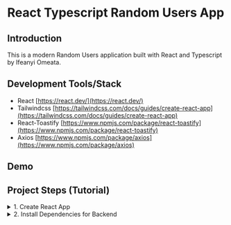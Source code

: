 # React Typescript Random Users App

## Introduction

This is a modern Random Users application built with React and Typescript by Ifeanyi Omeata.

## Development Tools/Stack

- React [https://react.dev/](https://react.dev/)
- Tailwindcss [https://tailwindcss.com/docs/guides/create-react-app](https://tailwindcss.com/docs/guides/create-react-app)
- React-Toastify [https://www.npmjs.com/package/react-toastify](https://www.npmjs.com/package/react-toastify)
- Axios [https://www.npmjs.com/package/axios](https://www.npmjs.com/package/axios)

## Demo

## Project Steps (Tutorial)

<details>
<summary>1. Create React App</summary>

# Create React App

# Install React App

```x
yarn create react-app .
npm create-react-app .
```

```x

```

```x

```

```x

```

```x

```

```x

```


# #End</details>

<details>
<summary>2. Install Dependencies for Backend </summary>

# Install Dependencies for Backend

# Create Backend Folder

```x

```

```x

```

```x

```

```x

```

```x

```

```x

```

```x

```

```x

```

```x

```

```x

```

```x

```

```x

```

```x

```

```x

```

```x

```

```x

```

```x

```

```x

```

```x

```

```x

```

```x

```


# #End</details>
